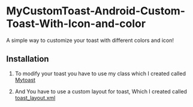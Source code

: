 # MyCustomToast-Android-Custom-Toast-With-Icon-and-color

A simple way to customize your toast with different colors and icon!


## Installation

1. To modify your toast you have to use my class which I created called <a href="https://github.com/meet30997/MyCustomToast-Android-Custom-Toast-With-Icon-and-color/blob/master/app/src/main/java/com/backendme/customtoast/Mytoast.kt">Mytoast</a>

2. And You have to use a custom layout for toast, Which I created called <a href="https://github.com/meet30997/MyCustomToast-Android-Custom-Toast-With-Icon-and-color/blob/master/app/src/main/res/layout/toast_layout.xml">toast_layout.xml</a>



